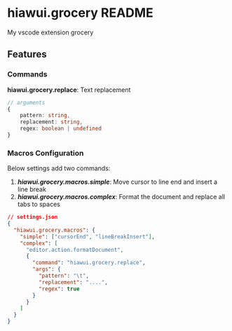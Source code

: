 # hiawui.grocery README

My vscode extension grocery

## Features

### Commands

**hiawui.grocery.replace**: Text replacement

```typescript
// arguments
{
    pattern: string,
    replacement: string,
    regex: boolean | undefined
}
```

### Macros Configuration

Below settings add two commands:

1. **_hiawui.grocery.macros.simple_**: Move cursor to line end and insert a line break
2. **_hiawui.grocery.macros.complex_**: Format the document and replace all tabs to spaces

```json
// settings.json
{
  "hiawui.grocery.macros": {
    "simple": ["cursorEnd", "lineBreakInsert"],
    "complex": [
      "editor.action.formatDocument",
      {
        "command": "hiawui.grocery.replace",
        "args": {
          "pattern": "\t",
          "replacement": "....",
          "regex": true
        }
      }
    ]
  }
}
```
